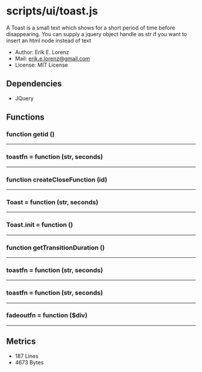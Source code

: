 # scripts/ui/toast.js


A Toast is a small text which shows for a short period of time before
disappearing. You can supply a jquery object handle as str if you want to
insert an html node instead of text
* Author: Erik E. Lorenz 
* Mail: <erik.e.lorenz@gmail.com>
* License: MIT License


## Dependencies


* JQuery


## Functions

###   function getid ()

---

###   toastfn = function (str, seconds)

---

###   function createCloseFunction (id)

---

###   Toast = function (str, seconds)

---

###   Toast.init = function ()

---

###     function getTransitionDuration ()

---

###       toastfn = function (str, seconds)

---

###       toastfn = function (str, seconds)

---

###       fadeoutfn = function ($div)

---

## Metrics

* 187 Lines
* 4673 Bytes

